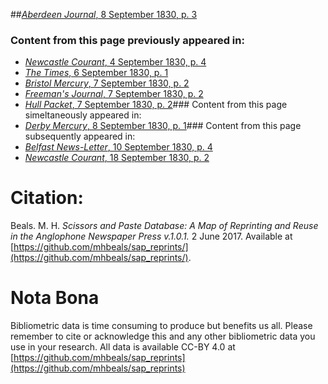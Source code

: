 ##[*Aberdeen Journal*, 8 September 1830, p. 3](https://mhbeals.github.io/sap_html/Aberdeen-Journal/Aberdeen-Journal-8-September-1830-p-3)

### Content from this page previously appeared in:
+ [*Newcastle Courant*, 4 September 1830, p. 4](https://mhbeals.github.io/sap_html/Newcastle-Courant/Newcastle-Courant-4-September-1830-p-4)
+ [*The Times*, 6 September 1830, p. 1](https://mhbeals.github.io/sap_html/The-Times/The-Times-6-September-1830-p-1)
+ [*Bristol Mercury*, 7 September 1830, p. 2](https://mhbeals.github.io/sap_html/Bristol-Mercury/Bristol-Mercury-7-September-1830-p-2)
+ [*Freeman's Journal*, 7 September 1830, p. 2](https://mhbeals.github.io/sap_html/Freeman's-Journal/Freeman's-Journal-7-September-1830-p-2)
+ [*Hull Packet*, 7 September 1830, p. 2](https://mhbeals.github.io/sap_html/Hull-Packet/Hull-Packet-7-September-1830-p-2)### Content from this page simeltaneously appeared in:
+ [*Derby Mercury*, 8 September 1830, p. 1](https://mhbeals.github.io/sap_html/Derby-Mercury/Derby-Mercury-8-September-1830-p-1)### Content from this page subsequently appeared in:
+ [*Belfast News-Letter*, 10 September 1830, p. 4](https://mhbeals.github.io/sap_html/Belfast-News-Letter/Belfast-News-Letter-10-September-1830-p-4)
+ [*Newcastle Courant*, 18 September 1830, p. 2](https://mhbeals.github.io/sap_html/Newcastle-Courant/Newcastle-Courant-18-September-1830-p-2)
                    
# Citation: 

Beals. M. H. *Scissors and Paste Database: A Map of Reprinting and Reuse in the Anglophone Newspaper Press v.1.0.1.* 2 June 2017. Available at [https://github.com/mhbeals/sap_reprints/](https://github.com/mhbeals/sap_reprints/). 
                    
# Nota Bona

Bibliometric data is time consuming to produce but benefits us all. Please remember to cite or acknowledge this and any other bibliometric data you use in your research. All data is available CC-BY 4.0 at [https://github.com/mhbeals/sap_reprints](https://github.com/mhbeals/sap_reprints)